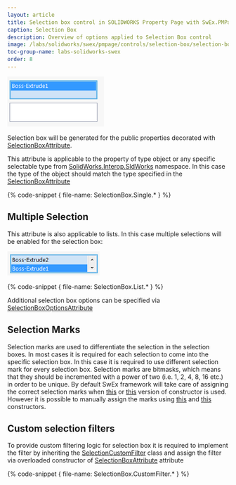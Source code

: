 ```yaml
---
layout: article
title: Selection box control in SOLIDWORKS Property Page with SwEx.PMPage framework
caption: Selection Box
description: Overview of options applied to Selection Box control
image: /labs/solidworks/swex/pmpage/controls/selection-box/selection-box.png
toc-group-name: labs-solidworks-swex
order: 8
---
```

![Selection box control](selection-box.png)

Selection box will be generated for the public properties decorated with [SelectionBoxAttribute](https://docs.codestack.net/swex/pmpage/html/T_CodeStack_SwEx_PMPage_Attributes_SelectionBoxAttribute.htm).

This attribute is applicable to the property of type object or any specific selectable type from 
[SolidWorks.Interop.SldWorks](http://help.solidworks.com/2014/english/api/SWHelp_List.html?id=a4a58f35c9bf4504aea25542315877d0#Pg0&ProductType=&ProductName=) namespace. In this case the type of the object should match the type specified in the [SelectionBoxAttribute](https://docs.codestack.net/swex/pmpage/html/T_CodeStack_SwEx_PMPage_Attributes_SelectionBoxAttribute.htm)

{% code-snippet { file-name: SelectionBox.Single.* } %}

## Multiple Selection

This attribute is also applicable to lists. In this case multiple selections will be enabled for the selection box:

![Multiple entities selected in the selection box](selection-box-multiple.png)

{% code-snippet { file-name: SelectionBox.List.* } %}

Additional selection box options can be specified via [SelectionBoxOptionsAttribute](https://docs.codestack.net/swex/pmpage/html/T_CodeStack_SwEx_PMPage_Attributes_SelectionBoxOptionsAttribute.htm)

## Selection Marks

Selection marks are used to differentiate the selection in the selection boxes. In most cases it is required for each selection to come into the specific selection box. In this case it is required to use different selection mark for every selection box. Selection marks are bitmasks, which means that they should be incremented with a power of two (i.e. 1, 2, 4, 8, 16 etc.) in order to be unique. By default SwEx framework will take care of assigning the correct selection marks when [this](https://docs.codestack.net/swex/pmpage/html/M_CodeStack_SwEx_PMPage_Attributes_SelectionBoxAttribute__ctor.htm) or [this](https://docs.codestack.net/swex/pmpage/html/M_CodeStack_SwEx_PMPage_Attributes_SelectionBoxAttribute__ctor_3.htm) version of constructor is used. However it is possible to manually assign the marks using [this](https://docs.codestack.net/swex/pmpage/html/M_CodeStack_SwEx_PMPage_Attributes_SelectionBoxAttribute__ctor_1.htm) and [this](https://docs.codestack.net/swex/pmpage/html/M_CodeStack_SwEx_PMPage_Attributes_SelectionBoxAttribute__ctor_2.htm) constructors.

## Custom selection filters

To provide custom filtering logic for selection box it is required to implement the filter by inheriting the [SelectionCustomFilter](https://docs.codestack.net/swex/pmpage/html/T_CodeStack_SwEx_PMPage_Base_SelectionCustomFilter_1.htm) class and assign the filter via overloaded constructor of [SelectionBoxAttribute](https://docs.codestack.net/swex/pmpage/html/M_CodeStack_SwEx_PMPage_Attributes_SelectionBoxAttribute__ctor_2.htm) attribute

{% code-snippet { file-name: SelectionBox.CustomFilter.* } %}
